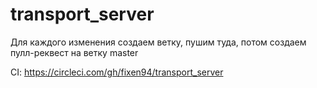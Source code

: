 # transport_server

Для каждого изменения создаем ветку, пушим туда, потом создаем пулл-реквест на ветку master


CI: https://circleci.com/gh/fixen94/transport_server
